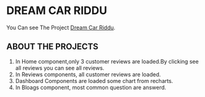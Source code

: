 # DREAM CAR RIDDU   

You Can see The Project [Dream Car Riddu](https://precious-ganache-e8b827.netlify.app/).

## ABOUT THE PROJECTS   
1. In Home component,only  3 customer reviews are loaded.By clicking see all reviews you can see all reviews.
2. In Reviews components, all customer reviews are loaded.
3. Dashboard Components are loaded some chart from recharts.
4. In Bloags component, most common question are answerd.


